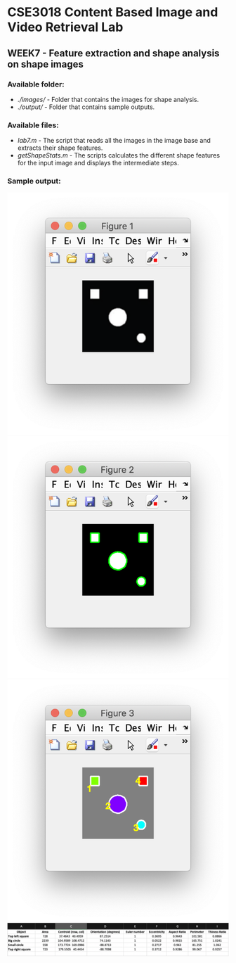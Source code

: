 # CSE3018 Content Based Image and Video Retrieval Lab

## WEEK7 - Feature extraction and shape analysis on shape images

### Available folder:

* _./images/_ - Folder that contains the images for shape analysis.
* _./output/_ - Folder that contains sample outputs.

### Available files:

* _lab7.m_ - The script that reads all the images in the image base and extracts their shape features.
* _getShapeStats.m_ - The scripts calculates the different shape features for the input image and displays the intermediate steps.

### Sample output:

![sample input images](./output/img_1_1.png)
![boundary detection](./output/img_1_2.png)
![object detection](./output/img_1_3.png)
![sample image feature vector](./output/img_1_feature_vector.png)

